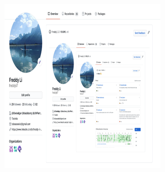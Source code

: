 <img src="https://github.com/freddyli7/freddyli7/blob/master/my_git_profile_3.png" width="900px" height="530px" alt="my_git_profile" /> 
